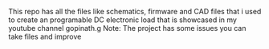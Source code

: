 This repo has all the files like schematics, firmware and CAD files that i used to create an programable DC electronic load that is showcased in my youtube channel gopinath.g 
Note: The project has some issues you can take files and improve
